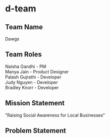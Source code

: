 # d-team

## Team Name

Dawgs

## Team Roles

Naisha Gandhi - PM\
Manya Jain -  Product Designer\
Palash Gujrathi - Developer\
Judy Nguyen - Developer\
Bradley Knorr - Developer

## Mission Statement

"Raising Social Awareness for Local Businesses"

## Problem Statement

